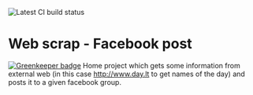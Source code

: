 ![Latest CI build status](https://travis-ci.org/SlimDogs/web-scrap-facebook-post.svg?branch=master "Latest CI build status")

# Web scrap - Facebook post

[![Greenkeeper badge](https://badges.greenkeeper.io/SlimDogs/web-scrap-facebook-post.svg)](https://greenkeeper.io/)
Home project which gets some information from external web (in this case http://www.day.lt to get names of the day) and posts it to a given facebook group.
